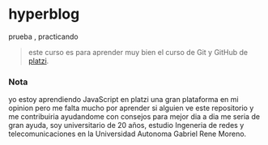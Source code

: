 # hyperblog
prueba , practicando
>este curso es para aprender muy bien el curso de Git y GitHub de [platzi](https://platzi.com/clases/git-github/).
### Nota
yo estoy aprendiendo JavaScript en platzi una gran plataforma en mi opinion pero me falta mucho por aprender si alguien ve este repositorio y me contribuiria ayudandome con consejos para mejor dia a dia me seria de gran ayuda, soy universitario de 20 años, estudio Ingeneria de redes y telecomunicaciones en la Universidad Autonoma Gabriel Rene Moreno.